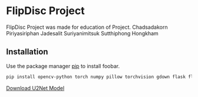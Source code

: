 # FlipDisc Project
FlipDisc Project was made for education of Project.
Chadsadakorn Piriyasiriphan
Jadesalit Suriyanimitsuk
Sutthiphong Hongkham

## Installation
Use the package manager [pip](https://pip.pypa.io/en/stable/) to install foobar.

```bash
pip install opencv-python torch numpy pillow torchvision gdown flask flask_cors flask_socketio
```



[Download U2Net Model](<https://drive.usercontent.google.com/download?id=1m_Kgs91b21gayc2XLW0ou8yugAIadWVP&export=download&authuser=0&confirm=t&uuid=a8419776-e15f-4db8-9264-9b1ee874b6dc&at=APcmpoxHSwr96oGKt_nwwT4Lc9qH%3A1744967213122>)


